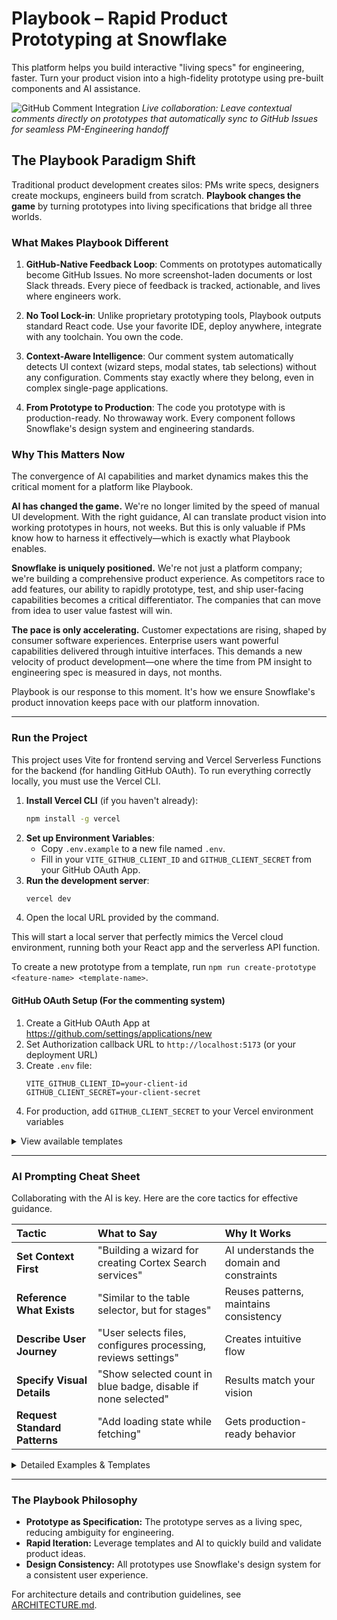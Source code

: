 # Playbook – Rapid Product Prototyping at Snowflake

This platform helps you build interactive "living specs" for engineering, faster. Turn your product vision into a high-fidelity prototype using pre-built components and AI assistance.

![GitHub Comment Integration](docs/images/github-comment-integration.gif)
*Live collaboration: Leave contextual comments directly on prototypes that automatically sync to GitHub Issues for seamless PM-Engineering handoff*

## The Playbook Paradigm Shift

Traditional product development creates silos: PMs write specs, designers create mockups, engineers build from scratch. **Playbook changes the game** by turning prototypes into living specifications that bridge all three worlds.

### What Makes Playbook Different

1. **GitHub-Native Feedback Loop**: Comments on prototypes automatically become GitHub Issues. No more screenshot-laden documents or lost Slack threads. Every piece of feedback is tracked, actionable, and lives where engineers work.

2. **No Tool Lock-in**: Unlike proprietary prototyping tools, Playbook outputs standard React code. Use your favorite IDE, deploy anywhere, integrate with any toolchain. You own the code.

3. **Context-Aware Intelligence**: Our comment system automatically detects UI context (wizard steps, modal states, tab selections) without any configuration. Comments stay exactly where they belong, even in complex single-page applications.

4. **From Prototype to Production**: The code you prototype with is production-ready. No throwaway work. Every component follows Snowflake's design system and engineering standards.

### Why This Matters Now

The convergence of AI capabilities and market dynamics makes this the critical moment for a platform like Playbook.

**AI has changed the game.** We're no longer limited by the speed of manual UI development. With the right guidance, AI can translate product vision into working prototypes in hours, not weeks. But this is only valuable if PMs know how to harness it effectively—which is exactly what Playbook enables.

**Snowflake is uniquely positioned.** We're not just a platform company; we're building a comprehensive product experience. As competitors race to add features, our ability to rapidly prototype, test, and ship user-facing capabilities becomes a critical differentiator. The companies that can move from idea to user value fastest will win.

**The pace is only accelerating.** Customer expectations are rising, shaped by consumer software experiences. Enterprise users want powerful capabilities delivered through intuitive interfaces. This demands a new velocity of product development—one where the time from PM insight to engineering spec is measured in days, not months.

Playbook is our response to this moment. It's how we ensure Snowflake's product innovation keeps pace with our platform innovation.

---

### Run the Project

This project uses Vite for frontend serving and Vercel Serverless Functions for the backend (for handling GitHub OAuth). To run everything correctly locally, you must use the Vercel CLI.

1.  **Install Vercel CLI** (if you haven't already):
    ```bash
    npm install -g vercel
    ```
2.  **Set up Environment Variables**:
    -   Copy `.env.example` to a new file named `.env`.
    -   Fill in your `VITE_GITHUB_CLIENT_ID` and `GITHUB_CLIENT_SECRET` from your GitHub OAuth App.
3.  **Run the development server**:
    ```bash
    vercel dev
    ```
4.  Open the local URL provided by the command.

This will start a local server that perfectly mimics the Vercel cloud environment, running both your React app and the serverless API function.

To create a new prototype from a template, run `npm run create-prototype <feature-name> <template-name>`.

#### GitHub OAuth Setup (For the commenting system)

1. Create a GitHub OAuth App at https://github.com/settings/applications/new
2. Set Authorization callback URL to `http://localhost:5173` (or your deployment URL)
3. Create `.env` file:
    ```
    VITE_GITHUB_CLIENT_ID=your-client-id
    GITHUB_CLIENT_SECRET=your-client-secret
    ```
4. For production, add `GITHUB_CLIENT_SECRET` to your Vercel environment variables

<details>
<summary>View available templates</summary>

| Template | Description | Best For |
| :--- | :--- | :--- |
| `wizard-flow` | Multi-step wizard interfaces | Setup flows, configurations, onboarding |
| `data-explorer` | Data browsing and filtering | File browsers, table views, search results |
| `service-dashboard` | Service management panels | Status pages, monitoring, settings |

</details>

---

### AI Prompting Cheat Sheet

Collaborating with the AI is key. Here are the core tactics for effective guidance.

| Tactic | What to Say | Why It Works |
| :--- | :--- | :--- |
| **Set Context First** | "Building a wizard for creating Cortex Search services" | AI understands the domain and constraints |
| **Reference What Exists** | "Similar to the table selector, but for stages" | Reuses patterns, maintains consistency |
| **Describe User Journey** | "User selects files, configures processing, reviews settings" | Creates intuitive flow |
| **Specify Visual Details** | "Show selected count in blue badge, disable if none selected" | Results match your vision |
| **Request Standard Patterns** | "Add loading state while fetching" | Gets production-ready behavior |

<details>
<summary>Detailed Examples & Templates</summary>

See [PROMPTING_PLAYBOOK.md](PROMPTING_PLAYBOOK.md) for comprehensive examples, templates, and advanced techniques.

</details>

---

### The Playbook Philosophy

-   **Prototype as Specification:** The prototype serves as a living spec, reducing ambiguity for engineering.
-   **Rapid Iteration:** Leverage templates and AI to quickly build and validate product ideas.
-   **Design Consistency:** All prototypes use Snowflake's design system for a consistent user experience.

For architecture details and contribution guidelines, see [ARCHITECTURE.md](ARCHITECTURE.md).